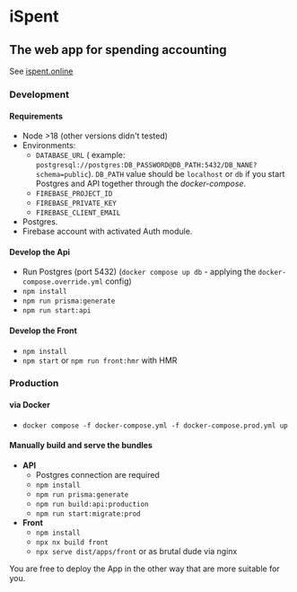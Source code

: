 # iSpent

## The web app for spending accounting

See [ispent.online](https://ispent.online)

### Development

#### Requirements

- Node >18 (other versions didn't tested)
- Environments:
  - `DATABASE_URL` (
    example: `postgresql://postgres:DB_PASSWORD@DB_PATH:5432/DB_NANE?schema=public`).
    `DB_PATH` value should be `localhost` or `db` if you start Postgres and API
    together through the _docker-compose_.
  - `FIREBASE_PROJECT_ID`
  - `FIREBASE_PRIVATE_KEY`
  - `FIREBASE_CLIENT_EMAIL`
- Postgres.
- Firebase account with activated Auth module.

#### Develop the Api

- Run Postgres (port 5432) (`docker compose up db` - applying
  the `docker-compose.override.yml` config)
- `npm install`
- `npm run prisma:generate`
- `npm run start:api`

#### Develop the Front

- `npm install`
- `npm start` or `npm run front:hmr` with HMR

### Production

#### via Docker

- `docker compose -f docker-compose.yml -f docker-compose.prod.yml up`

#### Manually build and serve the bundles

- **API**
  - Postgres connection are required
  - `npm install`
  - `npm run prisma:generate`
  - `npm run build:api:production`
  - `npm run start:migrate:prod`
- **Front**
  - `npm install`
  - `npx nx build front`
  - `npx serve dist/apps/front` or as brutal dude via nginx

You are free to deploy the App in the other way that are more suitable for you.
